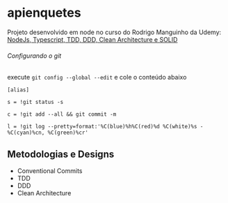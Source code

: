 # apienquetes

Projeto desenvolvido em node no curso do Rodrigo Manguinho da Udemy: [NodeJs, Typescript, TDD, DDD, Clean Architecture e SOLID](https://www.udemy.com/course/tdd-com-mango/)

###### Configurando o git

execute `git config --global --edit` e cole o conteúdo abaixo

`[alias]`

  `s = !git status -s`
  
  `c = !git add --all && git commit -m`
  
  `l = !git log --pretty=format:'%C(blue)%h%C(red)%d %C(white)%s - %C(cyan)%cn, %C(green)%cr'`

## Metodologias e Designs

- Conventional Commits
- TDD
- DDD
- Clean Architecture
